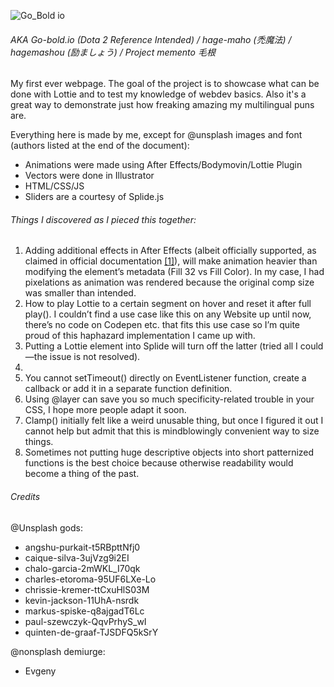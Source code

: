 ![Go_Bold io](https://user-images.githubusercontent.com/106813449/175611867-9fa9283f-b63d-4ecc-b868-890a7c135e2b.png)

###### AKA Go-bold.io (Dota 2 Reference Intended) / hage-maho (禿魔法) / hagemashou (励ましょう) / Project memento 毛根

My first ever webpage. The goal of the project is to showcase what can be done with Lottie and to test my knowledge of webdev basics. Also it's a great way to demonstrate just how freaking amazing my multilingual puns are. 

Everything here is made by me, except for @unsplash images and font (authors listed at the end of the document):

* Animations were made using After Effects/Bodymovin/Lottie Plugin
* Vectors were done in Illustrator
* HTML/CSS/JS
* Sliders are a courtesy of Splide.js


###### Things I discovered as I pieced this together: 

1. Adding additional effects in After Effects (albeit officially supported, as claimed in official documentation [[1]](https://airbnb.io/lottie/#/after-effects)), will make animation heavier than modifying the element’s metadata (Fill 32 vs Fill Color). In my case, I had pixelations as animation was rendered because the original comp size was smaller than intended. 
2. How to play Lottie to a certain segment on hover and reset it after full play(). I couldn’t find a use case like this on any Website up until now, there’s no code on Codepen etc. that fits this use case so I’m quite proud of this haphazard implementation I came up with. 
3. Putting a Lottie element into Splide will turn off the latter (tried all I could—the issue is not resolved).
4. <dialog> element [[2]]([https://developer.mozilla.org/en-US/docs/Web/HTML/Element/dialog) [[3]](https://webkit.org/blog/12209/introducing-the-dialog-element/) by default can be removed by pressing Esc, which in this case ruined user journey I originally came up with, so I had to drop a fallback for that. 
5. You cannot setTimeout() directly on EventListener function, create a callback or add it in a separate function definition.
6. Using @layer can save you so much specificity-related trouble in your CSS, I hope more people adapt it soon.
7. Clamp() initially felt like a weird unusable thing, but once I figured it out I cannot help but admit that this is mindblowingly convenient way to size things. 
8. Sometimes not putting huge descriptive objects into short patternized functions is the best choice because otherwise readability would become a thing of the past. 

###### Credits
  
@Unsplash gods: 
- angshu-purkait-t5RBpttNfj0
- caique-silva-3ujVzg9i2EI
- chalo-garcia-2mWKL_I70qk
- charles-etoroma-95UF6LXe-Lo
- chrissie-kremer-ttCxuHlS03M
- kevin-jackson-11UhA-nsrdk
- markus-spiske-q8ajgadT6Lc
- paul-szewczyk-QqvPrhyS_wI
- quinten-de-graaf-TJSDFQ5kSrY


@nonsplash demiurge:
- Evgeny 
